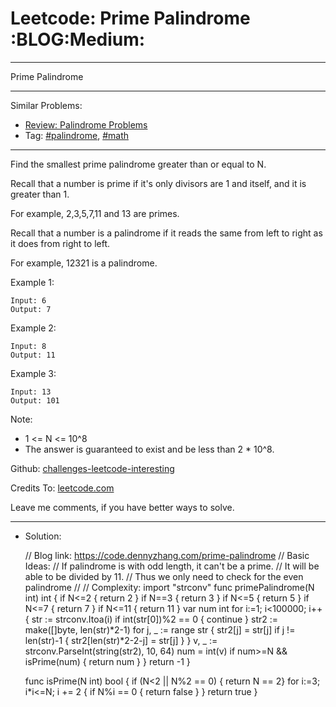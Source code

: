 
# Leetcode: Prime Palindrome     :BLOG:Medium:

---

Prime Palindrome  

---

Similar Problems:  

-   [Review: Palindrome Problems](https://code.dennyzhang.com/review-palindrome)
-   Tag: [#palindrome](https://code.dennyzhang.com/tag/palindrome), [#math](https://code.dennyzhang.com/tag/math)

---

Find the smallest prime palindrome greater than or equal to N.  

Recall that a number is prime if it's only divisors are 1 and itself, and it is greater than 1.  

For example, 2,3,5,7,11 and 13 are primes.  

Recall that a number is a palindrome if it reads the same from left to right as it does from right to left.  

For example, 12321 is a palindrome.  

Example 1:  

    Input: 6
    Output: 7

Example 2:  

    Input: 8
    Output: 11

Example 3:  

    Input: 13
    Output: 101

Note:  

-   1 <= N <= 10^8
-   The answer is guaranteed to exist and be less than 2 \* 10^8.

Github: [challenges-leetcode-interesting](https://github.com/DennyZhang/challenges-leetcode-interesting/tree/master/prime-palindrome)  

Credits To: [leetcode.com](https://leetcode.com/problems/prime-palindrome/description/)  

Leave me comments, if you have better ways to solve.  

---

-   Solution:

    // Blog link: https://code.dennyzhang.com/prime-palindrome
    // Basic Ideas:
    // If palindrome is with odd length, it can't be a prime.
    // It will be able to be divided by 11.
    // Thus we only need to check for the even palindrome
    //
    // Complexity:
    import "strconv"
    func primePalindrome(N int) int {
        if N<=2 { return 2 }
        if N==3 { return 3 }
        if N<=5 { return 5 }
        if N<=7 { return 7 }
        if N<=11 { return 11 }
    	var num int
        for i:=1; i<100000; i++ {
    	str := strconv.Itoa(i)
    	if int(str[0])%2 == 0 { continue }
    	str2 := make([]byte, len(str)*2-1)
    	for j, _ := range str {
    	    str2[j] = str[j]
    	    if j != len(str)-1 {
    		str2[len(str)*2-2-j] = str[j]
    	    }
    	}
    	v, _ := strconv.ParseInt(string(str2), 10, 64)
    		num = int(v)
    	if num>=N && isPrime(num) { return num }
        }
        return -1
    }
    
    func isPrime(N int) bool {
        if (N<2 || N%2 == 0) { return N == 2}
        for i:=3; i*i<=N; i += 2 {
    	if N%i == 0 { return false }
        }
        return true
    }

